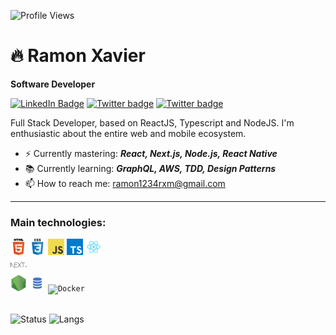 ![Profile Views](http://estruyf-github.azurewebsites.net/api/VisitorHit?user=ramonxm&repo=ramonxm&countColorcountColor)

# 🔥 Ramon Xavier

**Software Developer** 

[![LinkedIn Badge](https://img.shields.io/badge/linkedin-blue?logo=linkedin&style=for-the-badge&logoColor=white)](https://linkedin.com/in/ramonxm)
[![Twitter badge](https://img.shields.io/badge/twitter-black?logo=twitter&style=for-the-badge&logoColor=white)](https://twitter.com/ramonrxm)
[![Twitter badge](https://img.shields.io/badge/instagram-red?logo=instagram&style=for-the-badge&logoColor=white)](https://instagram.com/ramonxm)

Full Stack Developer, based on ReactJS, Typescript and NodeJS. I'm enthusiastic about the entire web and mobile ecosystem.

- ⚡ Currently mastering: **_React, Next.js, Node.js, React Native_**
- 📚 Currently learning: **_GraphQL, AWS, TDD,  Design Patterns_**
- 📫 How to reach me: ramon1234rxm@gmail.com

---

### Main technologies:

<code><img title="HTML5" width="26px" src="https://raw.githubusercontent.com/github/explore/80688e429a7d4ef2fca1e82350fe8e3517d3494d/topics/html/html.png" /></code>
<code><img title="CSS3" width="26px" src="https://raw.githubusercontent.com/github/explore/80688e429a7d4ef2fca1e82350fe8e3517d3494d/topics/css/css.png" /></code>
<code><img title="JavaScript" width="26px" src="https://raw.githubusercontent.com/github/explore/80688e429a7d4ef2fca1e82350fe8e3517d3494d/topics/javascript/javascript.png" /></code>
<code><img title="TypeScript" width="26px" src="https://raw.githubusercontent.com/github/explore/80688e429a7d4ef2fca1e82350fe8e3517d3494d/topics/typescript/typescript.png" /></code>
<code><img title="React" width="26px" src="https://raw.githubusercontent.com/github/explore/80688e429a7d4ef2fca1e82350fe8e3517d3494d/topics/react/react.png" /></code>
<code>
  <img title="Next.js" width="26px" src="https://raw.githubusercontent.com/devicons/devicon/master/icons/nextjs/nextjs-original-wordmark.svg" />
</code>
<code><img title="JavaScript" width="26px" src="https://raw.githubusercontent.com/github/explore/80688e429a7d4ef2fca1e82350fe8e3517d3494d/topics/nodejs/nodejs.png"></code>
<code><img title="SQL" width="26px" src="https://raw.githubusercontent.com/github/explore/80688e429a7d4ef2fca1e82350fe8e3517d3494d/topics/sql/sql.png" /></code>
<code><img title="Docker" width="26px" src="https://user-images.githubusercontent.com/38081852/87548752-565a5f00-c683-11ea-98bc-466626e09af8.png" /></code>

<br>

<div>
<img src="https://github-readme-stats.vercel.app/api?username=ramonxm&show_icons=tru&theme=dracula" alt="Status" />
<img src="https://github-readme-stats.vercel.app/api/top-langs/?username=ramonxm&layout=compact&show_icons=true&theme=dracula" alt="Langs" />
</div>
